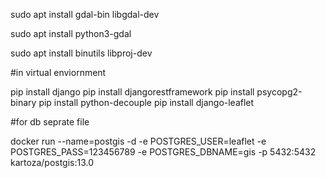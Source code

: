 sudo apt install gdal-bin libgdal-dev

sudo apt install python3-gdal

sudo apt install binutils libproj-dev

#in virtual enviornment 

pip install django
pip install djangorestframework
pip install psycopg2-binary
pip install python-decouple
pip install django-leaflet

#for db seprate file

docker run --name=postgis -d -e POSTGRES_USER=leaflet -e POSTGRES_PASS=123456789 -e POSTGRES_DBNAME=gis -p 5432:5432 kartoza/postgis:13.0